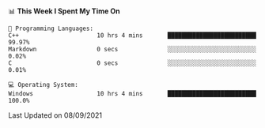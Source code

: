 
<!--START_SECTION:waka-->
📊 **This Week I Spent My Time On** 

```text
💬 Programming Languages: 
C++                      10 hrs 4 mins       █████████████████████████   99.97% 
Markdown                 0 secs              ░░░░░░░░░░░░░░░░░░░░░░░░░   0.02% 
C                        0 secs              ░░░░░░░░░░░░░░░░░░░░░░░░░   0.01%

💻 Operating System: 
Windows                  10 hrs 4 mins       █████████████████████████   100.0%

```


 Last Updated on 08/09/2021
<!--END_SECTION:waka-->
